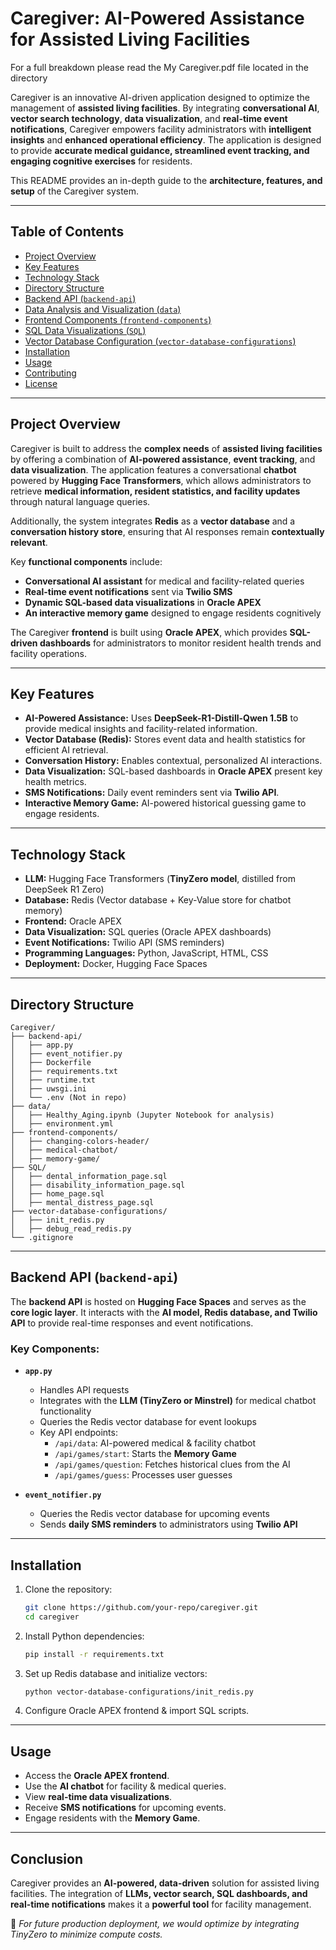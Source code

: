 # Caregiver: AI-Powered Assistance for Assisted Living Facilities

For a full breakdown please read the My Caregiver.pdf file located in the directory

Caregiver is an innovative AI-driven application designed to optimize the management of **assisted living facilities**. By integrating **conversational AI**, **vector search technology**, **data visualization**, and **real-time event notifications**, Caregiver empowers facility administrators with **intelligent insights** and **enhanced operational efficiency**. The application is designed to provide **accurate medical guidance, streamlined event tracking, and engaging cognitive exercises** for residents.

This README provides an in-depth guide to the **architecture, features, and setup** of the Caregiver system.

---

## **Table of Contents**

- [Project Overview](#project-overview)
- [Key Features](#key-features)
- [Technology Stack](#technology-stack)
- [Directory Structure](#directory-structure)
- [Backend API (`backend-api`)](#backend-api)
- [Data Analysis and Visualization (`data`)](#data-analysis-and-visualization)
- [Frontend Components (`frontend-components`)](#frontend-components)
- [SQL Data Visualizations (`SQL`)](#sql-data-visualizations)
- [Vector Database Configuration (`vector-database-configurations`)](#vector-database-configuration)
- [Installation](#installation)
- [Usage](#usage)
- [Contributing](#contributing)
- [License](#license)

---

## **Project Overview**

Caregiver is built to address the **complex needs** of **assisted living facilities** by offering a combination of **AI-powered assistance**, **event tracking**, and **data visualization**. The application features a conversational **chatbot** powered by **Hugging Face Transformers**, which allows administrators to retrieve **medical information, resident statistics, and facility updates** through natural language queries.

Additionally, the system integrates **Redis** as a **vector database** and a **conversation history store**, ensuring that AI responses remain **contextually relevant**.

Key **functional components** include:

- **Conversational AI assistant** for medical and facility-related queries
- **Real-time event notifications** sent via **Twilio SMS**
- **Dynamic SQL-based data visualizations** in **Oracle APEX**
- **An interactive memory game** designed to engage residents cognitively

The Caregiver **frontend** is built using **Oracle APEX**, which provides **SQL-driven dashboards** for administrators to monitor resident health trends and facility operations.

---

## **Key Features**

- **AI-Powered Assistance:** Uses **DeepSeek-R1-Distill-Qwen 1.5B** to provide medical insights and facility-related information.
- **Vector Database (Redis):** Stores event data and health statistics for efficient AI retrieval.
- **Conversation History:** Enables contextual, personalized AI interactions.
- **Data Visualization:** SQL-based dashboards in **Oracle APEX** present key health metrics.
- **SMS Notifications:** Daily event reminders sent via **Twilio API**.
- **Interactive Memory Game:** AI-powered historical guessing game to engage residents.

---

## **Technology Stack**

- **LLM:** Hugging Face Transformers (**TinyZero model**, distilled from DeepSeek R1 Zero)
- **Database:** Redis (Vector database + Key-Value store for chatbot memory)
- **Frontend:** Oracle APEX
- **Data Visualization:** SQL queries (Oracle APEX dashboards)
- **Event Notifications:** Twilio API (SMS reminders)
- **Programming Languages:** Python, JavaScript, HTML, CSS
- **Deployment:** Docker, Hugging Face Spaces

---

## **Directory Structure**

```
Caregiver/
├── backend-api/
│   ├── app.py
│   ├── event_notifier.py
│   ├── Dockerfile
│   ├── requirements.txt
│   ├── runtime.txt
│   ├── uwsgi.ini
│   └── .env (Not in repo)
├── data/
│   ├── Healthy_Aging.ipynb (Jupyter Notebook for analysis)
│   ├── environment.yml
├── frontend-components/
│   ├── changing-colors-header/
│   ├── medical-chatbot/
│   ├── memory-game/
├── SQL/
│   ├── dental_information_page.sql
│   ├── disability_information_page.sql
│   ├── home_page.sql
│   ├── mental_distress_page.sql
├── vector-database-configurations/
│   ├── init_redis.py
│   ├── debug_read_redis.py
└── .gitignore
```

---

## **Backend API (`backend-api`)**

The **backend API** is hosted on **Hugging Face Spaces** and serves as the **core logic layer**. It interacts with the **AI model, Redis database, and Twilio API** to provide real-time responses and event notifications.

### **Key Components:**

- **`app.py`**
  - Handles API requests
  - Integrates with the **LLM (TinyZero or Minstrel)** for medical chatbot functionality
  - Queries the Redis vector database for event lookups
  - Key API endpoints:
    - `/api/data`: AI-powered medical & facility chatbot
    - `/api/games/start`: Starts the **Memory Game**
    - `/api/games/question`: Fetches historical clues from the AI
    - `/api/games/guess`: Processes user guesses

- **`event_notifier.py`**
  - Queries the Redis vector database for upcoming events
  - Sends **daily SMS reminders** to administrators using **Twilio API**

---

## **Installation**

1. Clone the repository:
   ```bash
   git clone https://github.com/your-repo/caregiver.git
   cd caregiver
   ```
2. Install Python dependencies:
   ```bash
   pip install -r requirements.txt
   ```
3. Set up Redis database and initialize vectors:
   ```bash
   python vector-database-configurations/init_redis.py
   ```
4. Configure Oracle APEX frontend & import SQL scripts.

---

## **Usage**

- Access the **Oracle APEX frontend**.
- Use the **AI chatbot** for facility & medical queries.
- View **real-time data visualizations**.
- Receive **SMS notifications** for upcoming events.
- Engage residents with the **Memory Game**.

---

## **Conclusion**

Caregiver provides an **AI-powered, data-driven** solution for assisted living facilities. The integration of **LLMs, vector search, SQL dashboards, and real-time notifications** makes it a **powerful tool** for facility management.

🚀 *For future production deployment, we would optimize by integrating TinyZero to minimize compute costs.*
